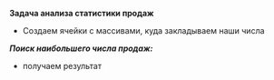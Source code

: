 **Задача анализа статистики продаж**

* Создаем ячейки с массивами, куда закладываем наши числа

***Поиск наибольшего числа продаж:***

* получаем результат
